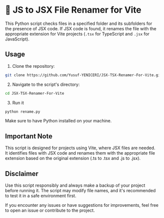 
# :file_folder: JS to JSX File Renamer for Vite

This Python script checks files in a specified folder and its subfolders for the presence of JSX code. If JSX code is found, it renames the file with the appropriate extension for Vite projects (`.tsx` for TypeScript and `.jsx` for JavaScript).

## Usage

1. Clone the repository:

```bash
git clone https://github.com/Yusuf-YENICERI/JSX-TSX-Renamer-For-Vite.git
```
   
2. Navigate to the script's directory:

```bash
cd JSX-TSX-Renamer-For-Vite
```

3. Run it

```bash
python rename.py
```

Make sure to have Python installed on your machine.

## Important Note
This script is designed for projects using Vite, where JSX files are needed. It identifies files with JSX code and renames them with the appropriate file extension based on the original extension (.ts to .tsx and .js to .jsx).

## Disclaimer
Use this script responsibly and always make a backup of your project before running it. The script may modify file names, and it's recommended to test it in a safe environment first.

If you encounter any issues or have suggestions for improvements, feel free to open an issue or contribute to the project.
